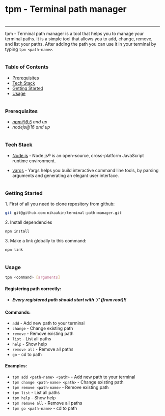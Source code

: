  <div style="display:flex; align-items: center">
  <h1 style="position:relative; top: -6px" >tpm - Terminal path manager</h1>
</div>

---

tpm - Terminal path manager is a tool that helps you to manage your terminal paths. It is a simple tool that allows you to add, change, remove, and list your paths. After adding the path you can use it in your terminal by typing `tpm <path-name>`.

#

### Table of Contents

- [Prerequisites](#prerequisites)
- [Tech Stack](#tech-stack)
- [Getting Started](#getting-started)
- [Usage](#usage)

#

### Prerequisites

- *npm@9.5 and up*
- _nodejs@16 and up_

#

### Tech Stack

- [Node.js](https://nodejs.org/en) - Node.js® is an open-source, cross-platform JavaScript runtime environment.

- [yargs](https://www.npmjs.com/package/yargs) - Yargs helps you build interactive command line tools, by parsing arguments and generating an elegant user interface.

#

### Getting Started

1\. First of all you need to clone repository from github:

```sh
git git@github.com:nikaakin/terminal-path-manager.git
```

2\. Install dependencies

```sh
npm install
```

3\. Make a link globally to this command:

```sh
npm link
```

#

### Usage

```sh
tpm <command> [arguments]
```

#### Registering path correctly:

- ##### _Every registered path should start with '/' (from root)!!_

#### Commands:

- `add` - Add new path to your terminal
- `change` - Change existing path
- `remove` - Remove existing path
- `list` - List all paths
- `help` - Show help
- `remove all` - Remove all paths
- `go` - cd to path

#### Examples:

- `tpm add <path-name> <path>` - Add new path to your terminal
- `tpm change <path-name> <path>` - Change existing path
- `tpm remove <path-name>` - Remove existing path
- `tpm list` - List all paths
- `tpm help` - Show help
- `tpm remove all` - Remove all paths
- `tpm go <path-name>` - cd to path
